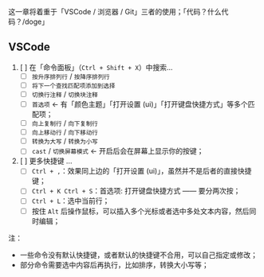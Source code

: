 <!-- 创建日期：2023-11-17 -->

这一章将着重于「VSCode / 浏览器 / Git」三者的使用；「代码？什么代码？/doge」

## VSCode

1. [ ] 在「命令面板」（`Ctrl + Shift + X`）中搜索...
    - [ ] `按升序排列行` / `按降序排列行`
    - [ ] `将下一个查找匹配项添加到选择`
    - [ ] `切换行注释` / `切换块注释`
    - [ ] `首选项` ← 有「颜色主题」「打开设置 (ui)」「打开键盘快捷方式」等多个匹配项；
    - [ ] `向上复制行` / `向下复制行`
    - [ ] `向上移动行` / `向下移动行`
    - [ ] `转换为大写` / `转换为小写`
    - [ ] `cast` / `切换屏幕模式` ← 开启后会在屏幕上显示你的按键；
2. [ ] 更多快捷键 ...
   - [ ] `Ctrl + ,`：效果同上边的「打开设置 (ui)」，虽然并不是后者的直接快捷键；
   - [ ] `Ctrl + K Ctrl + S`：首选项: 打开键盘快捷方式 —— 要分两次按；
   - [ ] `Ctrl + L`：选中当前行；
   - [ ] 按住 `Alt` 后操作鼠标，可以插入多个光标或者选中多处文本内容，然后同时编辑；

注：

- 一些命令没有默认快捷键，或者默认的快捷键不合用，可以自己指定或修改；
- 部分命令需要选中内容后再执行，比如排序，转换大小写等；
